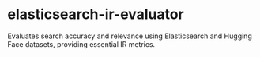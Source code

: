 # elasticsearch-ir-evaluator
Evaluates search accuracy and relevance using Elasticsearch and Hugging Face datasets, providing essential IR metrics.
